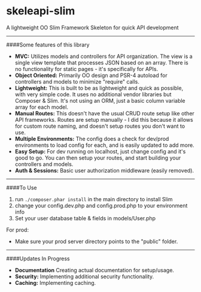 # skeleapi-slim
A lightweight OO Slim Framework Skeleton for quick API development

___
####Some features of this library
- **MVC:** Utilizes models and controllers for API organization. The view is a single view template that processes JSON based on an array. There is no functionality for static pages - it's specifically for APIs.
- **Object Oriented:** Primarily OO design and PSR-4 autoload for controllers and models to minimize "require" calls.
- **Lightweight:** This is built to be as lightweight and quick as possible, with very simple code. It uses no additional vendor libraries but Composer & Slim. It's not using an ORM, just a basic column variable array for each model.
- **Manual Routes:** This doesn't have the usual CRUD route setup like other API frameworks. Routes are setup manually - I did this because it allows for custom route naming, and doesn't setup routes you don't want to use.
- **Multiple Environments:** The config does a check for dev/prod environments to load config for each, and is easily updated to add more.
- **Easy Setup:** For dev running on localhost, just change config and it's good to go. You can then setup your routes, and start building your controllers and models.
- **Auth & Sessions:** Basic user authorization middleware (easily removed).

___
####To Use
1. run `./composer.phar install` in the main directory to install Slim
2. change your config.dev.php and config.prod.php to your environment info
3. Set your user database table & fields in models/User.php

For prod:
- Make sure your prod server directory points to the "public" folder.

___
####Updates In Progress
- **Documentation** Creating actual documentation for setup/usage.
- **Security:** Implementing additional security functionality.
- **Caching:** Implementing caching.

